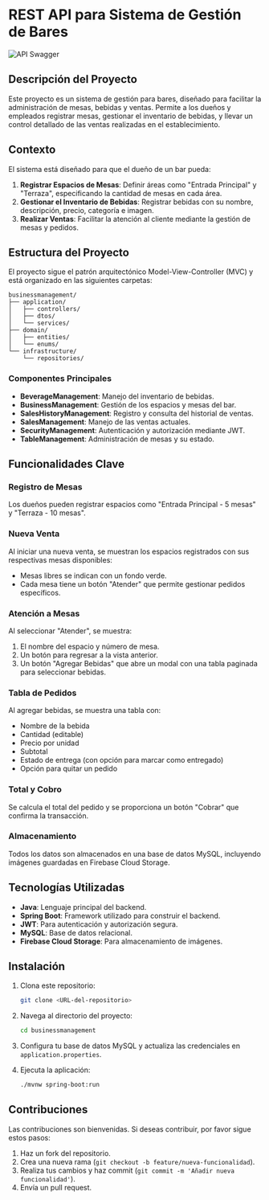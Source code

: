 
# REST API para Sistema de Gestión de Bares

![API Swagger](https://i.postimg.cc/3xgMSk3R/APIREST.png)

## Descripción del Proyecto

Este proyecto es un sistema de gestión para bares, diseñado para facilitar la administración de mesas, bebidas y ventas. Permite a los dueños y empleados registrar mesas, gestionar el inventario de bebidas, y llevar un control detallado de las ventas realizadas en el establecimiento.

## Contexto

El sistema está diseñado para que el dueño de un bar pueda:

1. **Registrar Espacios de Mesas**: Definir áreas como "Entrada Principal" y "Terraza", especificando la cantidad de mesas en cada área.
2. **Gestionar el Inventario de Bebidas**: Registrar bebidas con su nombre, descripción, precio, categoría e imagen.
3. **Realizar Ventas**: Facilitar la atención al cliente mediante la gestión de mesas y pedidos.

## Estructura del Proyecto

El proyecto sigue el patrón arquitectónico Model-View-Controller (MVC) y está organizado en las siguientes carpetas:

```
businessmanagement/
├── application/
│   ├── controllers/
│   ├── dtos/
│   └── services/
├── domain/
│   ├── entities/
│   └── enums/
└── infrastructure/
    └── repositories/
```

### Componentes Principales

- **BeverageManagement**: Manejo del inventario de bebidas.
- **BusinessManagement**: Gestión de los espacios y mesas del bar.
- **SalesHistoryManagement**: Registro y consulta del historial de ventas.
- **SalesManagement**: Manejo de las ventas actuales.
- **SecurityManagement**: Autenticación y autorización mediante JWT.
- **TableManagement**: Administración de mesas y su estado.

## Funcionalidades Clave

### Registro de Mesas
Los dueños pueden registrar espacios como "Entrada Principal - 5 mesas" y "Terraza - 10 mesas".

### Nueva Venta
Al iniciar una nueva venta, se muestran los espacios registrados con sus respectivas mesas disponibles:

- Mesas libres se indican con un fondo verde.
- Cada mesa tiene un botón "Atender" que permite gestionar pedidos específicos.

### Atención a Mesas
Al seleccionar "Atender", se muestra:

1. El nombre del espacio y número de mesa.
2. Un botón para regresar a la vista anterior.
3. Un botón "Agregar Bebidas" que abre un modal con una tabla paginada para seleccionar bebidas.

### Tabla de Pedidos
Al agregar bebidas, se muestra una tabla con:

- Nombre de la bebida
- Cantidad (editable)
- Precio por unidad
- Subtotal
- Estado de entrega (con opción para marcar como entregado)
- Opción para quitar un pedido

### Total y Cobro
Se calcula el total del pedido y se proporciona un botón "Cobrar" que confirma la transacción.

### Almacenamiento
Todos los datos son almacenados en una base de datos MySQL, incluyendo imágenes guardadas en Firebase Cloud Storage.

## Tecnologías Utilizadas

- **Java**: Lenguaje principal del backend.
- **Spring Boot**: Framework utilizado para construir el backend.
- **JWT**: Para autenticación y autorización segura.
- **MySQL**: Base de datos relacional.
- **Firebase Cloud Storage**: Para almacenamiento de imágenes.

## Instalación

1. Clona este repositorio:
   ```bash
   git clone <URL-del-repositorio>
   ```

2. Navega al directorio del proyecto:
   ```bash
   cd businessmanagement
   ```

3. Configura tu base de datos MySQL y actualiza las credenciales en `application.properties`.

4. Ejecuta la aplicación:
   ```bash
   ./mvnw spring-boot:run
   ```

## Contribuciones

Las contribuciones son bienvenidas. Si deseas contribuir, por favor sigue estos pasos:

1. Haz un fork del repositorio.
2. Crea una nueva rama (`git checkout -b feature/nueva-funcionalidad`).
3. Realiza tus cambios y haz commit (`git commit -m 'Añadir nueva funcionalidad'`).
4. Envía un pull request.
